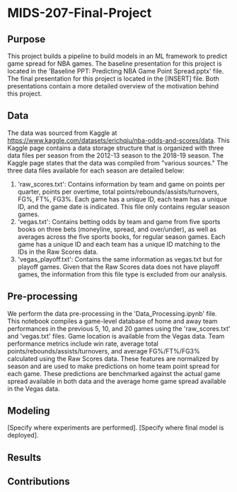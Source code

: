 # MIDS-207-Final-Project

## Purpose

This project builds a pipeline to build models in an ML framework to predict game spread for NBA games. The baseline presentation for this project is located in the 'Baseline PPT: Predicting NBA Game Point Spread.pptx' file. The final presentation for this project is located in the [INSERT] file. Both presentations contain a more detailed overview of the motivation behind this project.

## Data

The data was sourced from Kaggle at https://www.kaggle.com/datasets/erichqiu/nba-odds-and-scores/data. This Kaggle page contains a data storage structure that is organized with three data files per season from the 2012-13 season to the 2018-19 season. The Kaggle page states that the data was compiled from "various sources." The three data files available for each season are detailed below:

1. 'raw_scores.txt': Contains information by team and game on points per quarter, points per overtime, total points/rebounds/assists/turnovers, FG%, FT%, FG3%. Each game has a unique ID, each team has a unique ID, and the game date is indicated. This file only contains regular season games.
2. 'vegas.txt': Contains betting odds by team and game from five sports books on three bets (moneyline, spread, and over/under), as well as averages across the five sports books, for regular season games. Each game has a unique ID and each team has a unique ID matching to the IDs in the Raw Scores data.
3. 'vegas_playoff.txt': Contains the same information as vegas.txt but for playoff games. Given that the Raw Scores data does not have playoff games, the information from this file type is excluded from our analysis.

## Pre-processing

We perform the data pre-processing in the 'Data_Processing.ipynb' file. This notebook compiles a game-level database of home and away team performances in the previous 5, 10, and 20 games using the 'raw_scores.txt' and 'vegas.txt' files. Game location is available from the Vegas data. Team performance metrics include win rate, average total points/rebounds/assists/turnovers, and average FG%/FT%/FG3% calculated using the Raw Scores data. These features are normalized by season and are used to make predictions on home team point spread for each game. These predictions are benchmarked against the actual game spread available in both data and the average home game spread available in the Vegas data.

## Modeling

[Specify where experiments are performed]. [Specify where final model is deployed].

## Results

## Contributions

